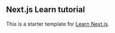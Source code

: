 ## Next.js Learn tutorial

This is a starter template for [Learn Next.js](https://nextjs.org/learn).
